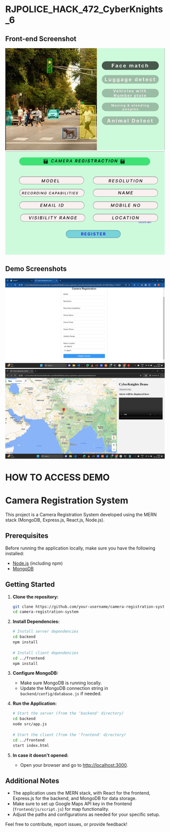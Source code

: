 # RJPOLICE_HACK_472_CyberKnights_6
## Front-end Screenshot
![Control Dashboard](https://github.com/aksweb/RJPOLICE_HACK_472_CyberKnights_6/blob/main/ongoing_frontend/screenshots/1.png)
![Registration](https://github.com/aksweb/RJPOLICE_HACK_472_CyberKnights_6/blob/main/ongoing_frontend/screenshots/2.png)

## Demo Screenshots
![Registration](https://github.com/aksweb/RJPOLICE_HACK_472_CyberKnights_6/blob/main/demo_working/screenshots/Screenshot%20(1697).png)
![Registration](https://github.com/aksweb/RJPOLICE_HACK_472_CyberKnights_6/blob/main/demo_working/screenshots/Screenshot%20(1699).png)
# HOW TO ACCESS DEMO
# Camera Registration System

This project is a Camera Registration System developed using the MERN stack (MongoDB, Express.js, React.js, Node.js).

## Prerequisites

Before running the application locally, make sure you have the following installed:

- [Node.js](https://nodejs.org/) (including npm)
- [MongoDB](https://www.mongodb.com/try/download/community)

## Getting Started

1. **Clone the repository:**

    ```bash
    git clone https://github.com/your-username/camera-registration-system.git
    cd camera-registration-system
    ```

2. **Install Dependencies:**

    ```bash
    # Install server dependencies
    cd backend
    npm install

    # Install client dependencies
    cd ../frontend
    npm install
    ```

3. **Configure MongoDB:**

    - Make sure MongoDB is running locally.
    - Update the MongoDB connection string in `backend/config/database.js` if needed.

4. **Run the Application:**

    ```bash
    # Start the server (from the 'backend' directory)
    cd backend
    node src/app.js

    # Start the client (from the 'frontend' directory)
    cd ../frontend
    start index.html
    ```

5. **In case it doesn't opened:**

    - Open your browser and go to [http://localhost:3000](http://localhost:3000).

## Additional Notes

- The application uses the MERN stack, with React for the frontend, Express.js for the backend, and MongoDB for data storage.
- Make sure to set up Google Maps API key in the frontend (`frontend/js/script.js`) for map functionality.
- Adjust the paths and configurations as needed for your specific setup.

Feel free to contribute, report issues, or provide feedback!

